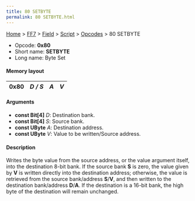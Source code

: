 ```yaml
---
title: 80 SETBYTE
permalink: 80 SETBYTE.html
---
```


[Home](../../../../Main%20Page.md) > [FF7](../../../../FF7.md) > [Field](../../../Field.md) > [Script](../../Script.md) > [Opcodes](../Opcodes.md) > 80 SETBYTE

-   Opcode: **0x80**
-   Short name: **SETBYTE**
-   Long name: Byte Set

#### Memory layout

| 0x80 | *D / S* | *A* | *V* |
|------|---------|-----|-----|

#### Arguments

-   **const Bit\[4\]** *D*: Destination bank.
-   **const Bit\[4\]** *S*: Source bank.
-   **const UByte** *A*: Destination address.
-   **const UByte** *V*: Value to be written/Source address.

#### Description

Writes the byte value from the source address, or the value argument
itself, into the destination 8-bit bank. If the source bank **S** is
zero, the value given by **V** is written directly into the destination
address; otherwise, the value is retrieved from the source bank/address
**S**/**V**, and then written to the destination bank/address
**D**/**A**. If the destination is a 16-bit bank, the high byte of the
destination will remain unchanged.
